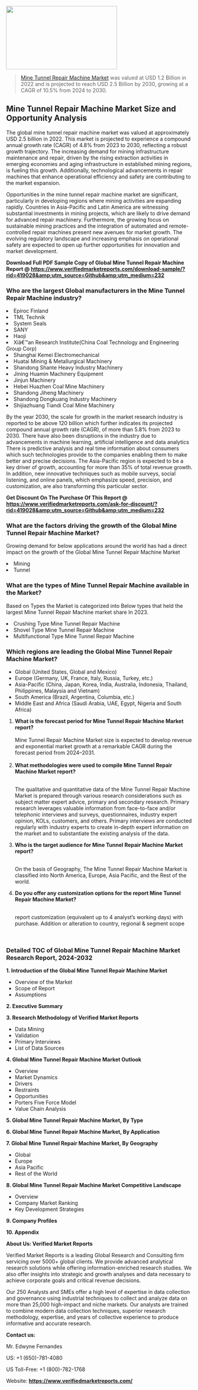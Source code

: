<img src="https://ffe5etoiles.com/wp-content/uploads/2024/12/MST1-300x171.png" alt="" width="300" height="171" class="alignnone size-medium wp-image-20088" /><blockquote><p><p><a href="https://www.verifiedmarketreports.com/download-sample/?rid=419028&utm_source=Github&utm_medium=232" target="_blank">Mine Tunnel Repair Machine Market</a> was valued at USD 1.2 Billion in 2022 and is projected to reach USD 2.5 Billion by 2030, growing at a CAGR of 10.5% from 2024 to 2030.</p></blockquote><p><h2>Mine Tunnel Repair Machine Market Size and Opportunity Analysis</h2><p>The global mine tunnel repair machine market was valued at approximately USD 2.5 billion in 2022. This market is projected to experience a compound annual growth rate (CAGR) of 4.8% from 2023 to 2030, reflecting a robust growth trajectory. The increasing demand for mining infrastructure maintenance and repair, driven by the rising extraction activities in emerging economies and aging infrastructure in established mining regions, is fueling this growth. Additionally, technological advancements in repair machines that enhance operational efficiency and safety are contributing to the market expansion.</p><p>Opportunities in the mine tunnel repair machine market are significant, particularly in developing regions where mining activities are expanding rapidly. Countries in Asia-Pacific and Latin America are witnessing substantial investments in mining projects, which are likely to drive demand for advanced repair machinery. Furthermore, the growing focus on sustainable mining practices and the integration of automated and remote-controlled repair machines present new avenues for market growth. The evolving regulatory landscape and increasing emphasis on operational safety are expected to open up further opportunities for innovation and market development.</p></p><p class=""><strong>Download Full PDF Sample Copy of Global Mine Tunnel Repair Machine Report @ <a href="https://www.verifiedmarketreports.com/download-sample/?rid=419028&amp;utm_source=Github&amp;utm_medium=232" target="_blank">https://www.verifiedmarketreports.com/download-sample/?rid=419028&amp;utm_source=Github&amp;utm_medium=232</a></strong></p><h3 id="" class="">Who are the largest Global manufacturers in the Mine Tunnel Repair Machine industry?</h3><p><li>Epiroc Finland</li><li> TML Technik</li><li> System Seals</li><li> SANY</li><li> Haoji</li><li> Xiâ€™an Research Institute(China Coal Technology and Engineering Group Corp)</li><li> Shanghai Kemei Electromechanical</li><li> Huatai Mining & Metallurgical Machinery</li><li> Shandong Shante Heavy Industry Machinery</li><li> Jining Huamin Machinery Equipment</li><li> Jinjun Machinery</li><li> Hebei Huazhen Coal Mine Machinery</li><li> Shandong Jiheng Machinery</li><li> Shandong Dongkuang Industry Machinery</li><li> Shijiazhuang Tiandi Coal Mine Machinery</li></p><div class=""><div class="" dir="" data-message-author-role="" data-message-id="" data-message-model-slug=""><div class=""><div class=""><div class=""><div class="" dir="" data-message-author-role="" data-message-id="" data-message-model-slug=""><div class=""><div class=""><p>By the year 2030, the scale for growth in the market research industry is reported to be above 120 billion which further indicates its projected compound annual growth rate (CAGR), of more than 5.8% from 2023 to 2030. There have also been disruptions in the industry due to advancements in machine learning, artificial intelligence and data analytics There is predictive analysis and real time information about consumers which such technologies provide to the companies enabling them to make better and precise decisions. The Asia-Pacific region is expected to be a key driver of growth, accounting for more than 35% of total revenue growth. In addition, new innovative techniques such as mobile surveys, social listening, and online panels, which emphasize speed, precision, and customization, are also transforming this particular sector.</p><p><strong>Get Discount On The Purchase Of This Report @&nbsp; <a href="https://www.verifiedmarketreports.com/ask-for-discount/?rid=419028&amp;utm_source=Github&amp;utm_medium=232" target="_blank">https://www.verifiedmarketreports.com/ask-for-discount/?rid=419028&amp;utm_source=Github&amp;utm_medium=232</a></strong></p></div></div></div></div></div></div></div></div><h3 id="" class="">What are the factors driving the growth of the Global Mine Tunnel Repair Machine Market?</h3><p id="" class="">Growing demand for below applications around the world has had a direct impact on the growth of the Global Mine Tunnel Repair Machine Market</p><p id="" class=""><li>Mining</li><li> Tunnel</li></p><h3 id="" class="">What are the types of Mine Tunnel Repair Machine available in the Market?</h3><p id="" class="">Based on Types the Market is categorized into Below types that held the largest Mine Tunnel Repair Machine market share In 2023.</p><p id="" class=""><li>Crushing Type Mine Tunnel Repair Machine</li><li> Shovel Type Mine Tunnel Repair Machine</li><li> Multifunctional Type Mine Tunnel Repair Machine</li></p><h3 id="" class="">Which regions are leading the Global Mine Tunnel Repair Machine Market?</h3><ul><li>Global (United States, Global and Mexico)</li><li>Europe (Germany, UK, France, Italy, Russia, Turkey, etc.)</li><li>Asia-Pacific (China, Japan, Korea, India, Australia, Indonesia, Thailand, Philippines, Malaysia and Vietnam)</li><li>South America (Brazil, Argentina, Columbia, etc.)</li><li>Middle East and Africa (Saudi Arabia, UAE, Egypt, Nigeria and South Africa)</li></ul><p><ol><li><strong>What is the forecast period for Mine Tunnel Repair Machine Market report?<br /></strong><br /><span data-sheets-root="1" data-sheets-value="{&quot;1&quot;:2,&quot;2&quot;:&quot;XXXX size is expected to develop revenue and exponential market growth at a remarkable CAGR during the forecast period from 2024&ndash;2030.&quot;}" data-sheets-userformat="{&quot;2&quot;:12674,&quot;4&quot;:{&quot;1&quot;:2,&quot;2&quot;:16776960},&quot;10&quot;:2,&quot;11&quot;:0,&quot;15&quot;:&quot;Arial&quot;,&quot;16&quot;:12}">Mine Tunnel Repair Machine Market size is expected to develop revenue and exponential market growth at a remarkable CAGR during the forecast period from 2024&ndash;2031.</span><br /><br /></li><li><strong>What methodologies were used to compile Mine Tunnel Repair Machine Market report?<br /><br /></strong><p>The qualitative and quantitative data of the&nbsp;Mine Tunnel Repair Machine Market is prepared through various research considerations such as subject matter expert advice, primary and secondary research. Primary research leverages valuable information from face-to-face and/or telephonic interviews and surveys, questionnaires, industry expert opinion, KOLs, customers, and others. Primary interviews are conducted regularly with industry experts to create in-depth expert information on the market and to substantiate the existing analysis of the data.&nbsp;</p></li><li><strong>Who is the target audience for Mine Tunnel Repair Machine Market report?<br /><br /></strong><p>On the basis of Geography, The&nbsp;Mine Tunnel Repair Machine Market is classified into North America, Europe, Asia Pacific, and the Rest of the world.</p></li><li><strong>Do you offer any customization options for the report Mine Tunnel Repair Machine Market?<br /><br /></strong><p>report customization (equivalent up to 4 analyst&rsquo;s working days) with purchase. Addition or alteration to country, regional &amp; segment scope</p><p>&nbsp;</p></li></ol></p><h3 id="" class="">Detailed TOC of Global Mine Tunnel Repair Machine Market Research Report, 2024-2032</h3><p id="" class=""><strong>1. Introduction of the Global Mine Tunnel Repair Machine Market</strong></p><ul><li>Overview of the Market</li><li>Scope of Report</li><li>Assumptions</li></ul><p id="" class=""><strong>2. Executive Summary</strong></p><p id="" class=""><strong>3. Research Methodology of&nbsp;Verified Market Reports</strong></p><ul><li>Data Mining</li><li>Validation</li><li>Primary Interviews</li><li>List of Data Sources</li></ul><p id="" class=""><strong>4. Global Mine Tunnel Repair Machine Market Outlook</strong></p><ul><li>Overview</li><li>Market Dynamics</li><li>Drivers</li><li>Restraints</li><li>Opportunities</li><li>Porters Five Force Model</li><li>Value Chain Analysis</li></ul><p id="" class=""><strong>5. Global Mine Tunnel Repair Machine Market, By&nbsp;Type</strong></p><p id="" class=""><strong>6. Global Mine Tunnel Repair Machine Market, By Application</strong></p><p id="" class=""><strong>7. Global Mine Tunnel Repair Machine Market, By Geography</strong></p><ul><li>Global</li><li>Europe</li><li>Asia Pacific</li><li>Rest of the World</li></ul><p id="" class=""><strong>8. Global Mine Tunnel Repair Machine Market Competitive Landscape</strong></p><ul><li>Overview</li><li>Company Market Ranking</li><li>Key Development Strategies</li></ul><p id="" class=""><strong>9. Company Profiles</strong></p><p id="" class=""><strong>10. Appendix</strong></p><p id="" class=""><strong>About Us: Verified Market Reports</strong></p><p id="" class="">Verified Market Reports is a leading Global Research and Consulting firm servicing over 5000+ global clients. We provide advanced analytical research solutions while offering information-enriched research studies. We also offer insights into strategic and growth analyses and data necessary to achieve corporate goals and critical revenue decisions.</p><p id="" class="">Our 250 Analysts and SMEs offer a high level of expertise in data collection and governance using industrial techniques to collect and analyze data on more than 25,000 high-impact and niche markets. Our analysts are trained to combine modern data collection techniques, superior research methodology, expertise, and years of collective experience to produce informative and accurate research.</p><p id="" class=""><strong>Contact us:</strong></p><p id="" class="">Mr. Edwyne Fernandes</p><p id="" class="">US: +1 (650)-781-4080</p><p id="" class="">US Toll-Free: +1 (800)-782-1768</p><p id="" class="">Website: <a target="" data-test-app-aware-link=""><strong>https://www.verifiedmarketreports.com/</strong></a></p>
